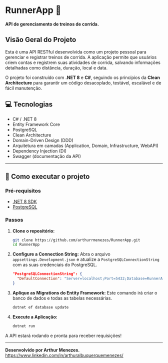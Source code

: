 # RunnerApp 🏃

**API de gerenciamento de treinos de corrida.**

## Visão Geral do Projeto

Esta é uma API RESTful desenvolvida como um projeto pessoal para gerenciar e registrar treinos de corrida. A aplicação permite que usuários criem contas e registrem suas atividades de corrida, salvando informações detalhadas como distância, duração, local e data.

O projeto foi construído com **.NET 8** e **C#**, seguindo os princípios da **Clean Architecture** para garantir um código desacoplado, testável, escalável e de fácil manutenção.

## 💻 Tecnologias
- C# / .NET 8
- Entity Framework Core
- PostgreSQL
- Clean Architecture
- Domain-Driven Design (DDD)
- Arquitetura em camadas (Application, Domain, Infrastructure, WebAPI)
- Dependency Injection (DI)
- Swagger (documentação da API)

---

## 🚀 Como executar o projeto

### Pré-requisitos
* [.NET 8 SDK](https://dotnet.microsoft.com/download/dotnet/8.0)
* [PostgreSQL](https://www.postgresql.org/download/)

### Passos

1.  **Clone o repositório:**
    ```bash
    git clone https://github.com/arthurrmenezes/RunnerApp.git
    cd RunnerApp
    ```

2.  **Configure a Connection String:**
    Abra o arquivo `appsettings.Development.json` e atualize a `PostgreSQLConnectionString` com as suas credenciais do PostgreSQL.
    ```json
    "PostgreSQLConnectionString": {
      "DefaultConnection": "Server=localhost;Port=5432;Database=RunnerAppDb;User Id=seu-usuario;Password=sua-senha;"
    }
    ```

3.  **Aplique as Migrations do Entity Framework:**
    Este comando irá criar o banco de dados e todas as tabelas necessárias.
    ```bash
    dotnet ef database update
    ```

4.  **Execute a Aplicação:**
    ```bash
    dotnet run
    ```
A API estará rodando e pronta para receber requisições!

---

<b>Desenvolvido por Arthur Menezes.</b>
https://www.linkedin.com/in/arthuralbuquerquemenezes/

